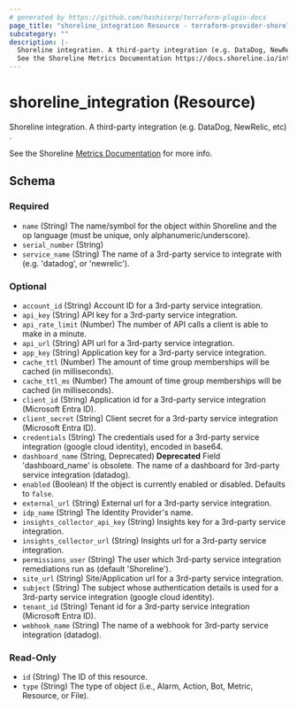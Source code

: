 ```yaml
---
# generated by https://github.com/hashicorp/terraform-plugin-docs
page_title: "shoreline_integration Resource - terraform-provider-shoreline"
subcategory: ""
description: |-
  Shoreline integration. A third-party integration (e.g. DataDog, NewRelic, etc) .
  See the Shoreline Metrics Documentation https://docs.shoreline.io/integrations for more info.
---
```


# shoreline_integration (Resource)

Shoreline integration. A third-party integration (e.g. DataDog, NewRelic, etc) .

See the Shoreline [Metrics Documentation](https://docs.shoreline.io/integrations) for more info.



<!-- schema generated by tfplugindocs -->
## Schema

### Required

- `name` (String) The name/symbol for the object within Shoreline and the op language (must be unique, only alphanumeric/underscore).
- `serial_number` (String)
- `service_name` (String) The name of a 3rd-party service to integrate with (e.g. 'datadog', or 'newrelic').

### Optional

- `account_id` (String) Account ID for a 3rd-party service integration.
- `api_key` (String) API key for a 3rd-party service integration.
- `api_rate_limit` (Number) The number of API calls a client is able to make in a minute.
- `api_url` (String) API url for a 3rd-party service integration.
- `app_key` (String) Application key for a 3rd-party service integration.
- `cache_ttl` (Number) The amount of time group memberships will be cached (in milliseconds).
- `cache_ttl_ms` (Number) The amount of time group memberships will be cached (in milliseconds).
- `client_id` (String) Application id for a 3rd-party service integration (Microsoft Entra ID).
- `client_secret` (String) Client secret for a 3rd-party service integration (Microsoft Entra ID).
- `credentials` (String) The credentials used for a 3rd-party service integration (google cloud identity), encoded in base64.
- `dashboard_name` (String, Deprecated) **Deprecated** Field 'dashboard_name' is obsolete. The name of a dashboard for 3rd-party service integration (datadog).
- `enabled` (Boolean) If the object is currently enabled or disabled. Defaults to `false`.
- `external_url` (String) External url for a 3rd-party service integration.
- `idp_name` (String) The Identity Provider's name.
- `insights_collector_api_key` (String) Insights key for a 3rd-party service integration.
- `insights_collector_url` (String) Insights url for a 3rd-party service integration.
- `permissions_user` (String) The user which 3rd-party service integration remediations run as (default 'Shoreline').
- `site_url` (String) Site/Application url for a 3rd-party service integration.
- `subject` (String) The subject whose authentication details is used for a 3rd-party service integration (google cloud identity).
- `tenant_id` (String) Tenant id for a 3rd-party service integration (Microsoft Entra ID).
- `webhook_name` (String) The name of a webhook for 3rd-party service integration (datadog).

### Read-Only

- `id` (String) The ID of this resource.
- `type` (String) The type of object (i.e., Alarm, Action, Bot, Metric, Resource, or File).
